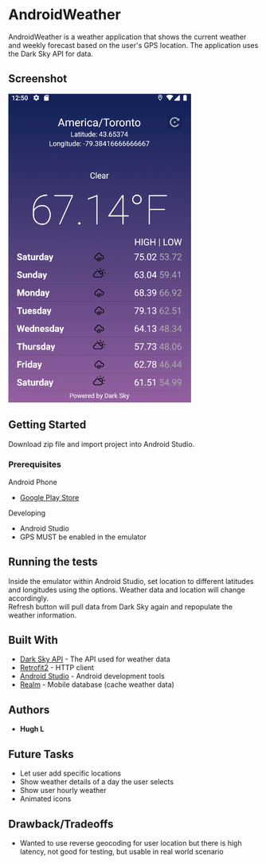 # AndroidWeather

AndroidWeather is a weather application that shows the current weather and weekly forecast based on the user's GPS location.  The application uses the Dark Sky API for data.  

## Screenshot

![image](https://raw.githubusercontent.com/hcl212/AndroidWeather/master/screenshot.png)

## Getting Started

Download zip file and import project into Android Studio.

### Prerequisites
Android Phone  
 - [Google Play Store](https://play.google.com/store/apps/details?id=com.weather.androidweather)  
  
Developing  
 - Android Studio
 - GPS MUST be enabled in the emulator

## Running the tests

Inside the emulator within Android Studio, set location to different latitudes and longitudes using the options.  Weather data and location will change accordingly.  
Refresh button will pull data from Dark Sky again and repopulate the weather information.

## Built With

* [Dark Sky API](https://darksky.net/dev) - The API used for weather data
* [Retrofit2](https://square.github.io/retrofit/) - HTTP client
* [Android Studio](https://developer.android.com/studio) - Android development tools
* [Realm](https://realm.io/) - Mobile database (cache weather data)

## Authors

* **Hugh L**

## Future Tasks

* Let user add specific locations
* Show weather details of a day the user selects
* Show user hourly weather
* Animated icons

## Drawback/Tradeoffs

* Wanted to use reverse geocoding for user location but there is high latency, not good for testing, but usable in real world scenario

